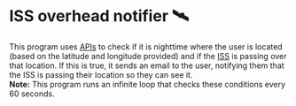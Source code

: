 # ISS overhead notifier 🛰️
This program uses [APIs](https://en.wikipedia.org/wiki/API) to check if it is nighttime where the user is located (based on the latitude and longitude provided) and if the [ISS](https://en.wikipedia.org/wiki/International_Space_Station) is passing over that location.
If this is true, it sends an email to the user, notifying them that the ISS is passing their location so they can see it.   
**Note:** This program runs an infinite loop that checks these conditions every 60 seconds.
